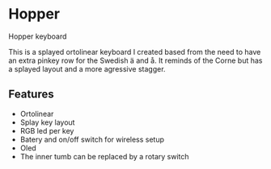 # Hopper
Hopper keyboard

This is a splayed ortolinear keyboard I created based from the need to have an extra pinkey row for the Swedish ä and å. 
It reminds of the Corne but has a splayed layout and a more agressive stagger.

## Features
- Ortolinear
- Splay key layout
- RGB led per key
- Batery and on/off switch for wireless setup
- Oled
- The inner tumb can be replaced by a rotary switch

